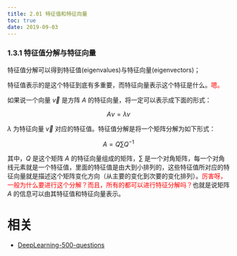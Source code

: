 ```yaml
---
title: 2.01 特征值和特征向量
toc: true
date: 2019-09-03
---
```


### 1.3.1 特征值分解与特征向量

特征值分解可以得到特征值(eigenvalues)与特征向量(eigenvectors)；

特征值表示的是这个特征到底有多重要，而特征向量表示这个特征是什么。<span style="color:red;">嗯。</span>

如果说一个向量 $\vec{v}$ 是方阵 $A$ 的特征向量，将一定可以表示成下面的形式：

$$
A\nu = \lambda \nu
$$

$\lambda$ 为特征向量 $\vec{v}$ 对应的特征值。特征值分解是将一个矩阵分解为如下形式：

$$
A=Q\sum Q^{-1}
$$

其中，$Q$ 是这个矩阵 $A$ 的特征向量组成的矩阵，$\sum$ 是一个对角矩阵，每一个对角线元素就是一个特征值，里面的特征值是由大到小排列的，这些特征值所对应的特征向量就是描述这个矩阵变化方向（从主要的变化到次要的变化排列）。<span style="color:red;">厉害呀，一般为什么要进行这个分解？而且，所有的都可以进行特征分解吗？</span>也就是说矩阵 $A$ 的信息可以由其特征值和特征向量表示。







# 相关

- [DeepLearning-500-questions](https://github.com/scutan90/DeepLearning-500-questions)
